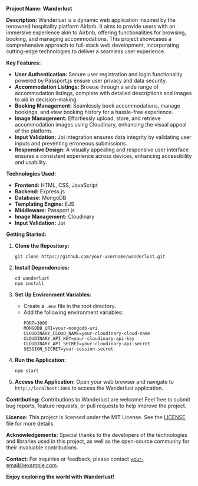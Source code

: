 **Project Name: Wanderlust**

**Description:**
Wanderlust is a dynamic web application inspired by the renowned hospitality platform Airbnb. It aims to provide users with an immersive experience akin to Airbnb, offering functionalities for browsing, booking, and managing accommodations. This project showcases a comprehensive approach to full-stack web development, incorporating cutting-edge technologies to deliver a seamless user experience.

**Key Features:**
- **User Authentication:** Secure user registration and login functionality powered by Passport.js ensure user privacy and data security.
- **Accommodation Listings:** Browse through a wide range of accommodation listings, complete with detailed descriptions and images to aid in decision-making.
- **Booking Management:** Seamlessly book accommodations, manage bookings, and view booking history for a hassle-free experience.
- **Image Management:** Effortlessly upload, store, and retrieve accommodation images using Cloudinary, enhancing the visual appeal of the platform.
- **Input Validation:** Joi integration ensures data integrity by validating user inputs and preventing erroneous submissions.
- **Responsive Design:** A visually appealing and responsive user interface ensures a consistent experience across devices, enhancing accessibility and usability.

**Technologies Used:**
- **Frontend:** HTML, CSS, JavaScript
- **Backend:** Express.js
- **Database:** MongoDB
- **Templating Engine:** EJS
- **Middleware:** Passport.js
- **Image Management:** Cloudinary
- **Input Validation:** Joi

**Getting Started:**
1. **Clone the Repository:**
   ```
   git clone https://github.com/your-username/wanderlust.git
   ```

2. **Install Dependencies:**
   ```
   cd wanderlust
   npm install
   ```

3. **Set Up Environment Variables:**
   - Create a `.env` file in the root directory.
   - Add the following environment variables:
     ```
     PORT=3000
     MONGODB_URI=your-mongodb-uri
     CLOUDINARY_CLOUD_NAME=your-cloudinary-cloud-name
     CLOUDINARY_API_KEY=your-cloudinary-api-key
     CLOUDINARY_API_SECRET=your-cloudinary-api-secret
     SESSION_SECRET=your-session-secret
     ```

4. **Run the Application:**
   ```
   npm start
   ```

5. **Access the Application:**
   Open your web browser and navigate to `http://localhost:3000` to access the Wanderlust application.

**Contributing:**
Contributions to Wanderlust are welcome! Feel free to submit bug reports, feature requests, or pull requests to help improve the project.

**License:**
This project is licensed under the MIT License. See the [LICENSE](LICENSE) file for more details.

**Acknowledgements:**
Special thanks to the developers of the technologies and libraries used in this project, as well as the open-source community for their invaluable contributions.

**Contact:**
For inquiries or feedback, please contact [your-email@example.com](mailto:005ayushsaini@gmail.com).

**Enjoy exploring the world with Wanderlust!**
